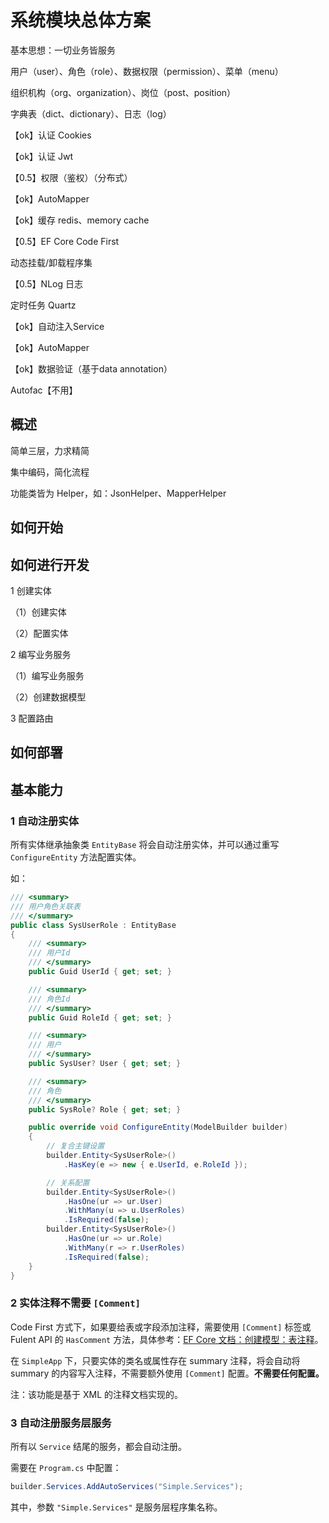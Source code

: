 # 系统模块总体方案



基本思想：一切业务皆服务



用户（user）、角色（role）、数据权限（permission）、菜单（menu）

组织机构（org、organization）、岗位（post、position）

字典表（dict、dictionary）、日志（log）



【ok】认证 Cookies

【ok】认证 Jwt

【0.5】权限（鉴权）（分布式）

【ok】AutoMapper

【ok】缓存 redis、memory cache

【0.5】EF Core Code First

动态挂载/卸载程序集

【0.5】NLog 日志

定时任务 Quartz

【ok】自动注入Service

【ok】AutoMapper

【ok】数据验证（基于data annotation）



Autofac【不用】



## 概述

简单三层，力求精简

集中编码，简化流程



功能类皆为 Helper，如：JsonHelper、MapperHelper



## 如何开始





## 如何进行开发

1 创建实体

（1）创建实体

（2）配置实体

2 编写业务服务

（1）编写业务服务

（2）创建数据模型

3 配置路由





## 如何部署



## 基本能力

### 1 自动注册实体

所有实体继承抽象类 `EntityBase` 将会自动注册实体，并可以通过重写 `ConfigureEntity` 方法配置实体。

如：

```csharp
/// <summary>
/// 用户角色关联表
/// </summary>
public class SysUserRole : EntityBase
{
    /// <summary>
    /// 用户Id
    /// </summary>
    public Guid UserId { get; set; }

    /// <summary>
    /// 角色Id
    /// </summary>
    public Guid RoleId { get; set; }

    /// <summary>
    /// 用户
    /// </summary>
    public SysUser? User { get; set; }

    /// <summary>
    /// 角色
    /// </summary>
    public SysRole? Role { get; set; }

    public override void ConfigureEntity(ModelBuilder builder)
    {
        // 复合主键设置
        builder.Entity<SysUserRole>()
            .HasKey(e => new { e.UserId, e.RoleId });

        // 关系配置
        builder.Entity<SysUserRole>()
            .HasOne(ur => ur.User)
            .WithMany(u => u.UserRoles)
            .IsRequired(false);
        builder.Entity<SysUserRole>()
            .HasOne(ur => ur.Role)
            .WithMany(r => r.UserRoles)
            .IsRequired(false);
    }
}
```

### 2 实体注释不需要 `[Comment]`

Code First 方式下，如果要给表或字段添加注释，需要使用 `[Comment]` 标签或 Fulent API 的 `HasComment` 方法，具体参考：[EF Core 文档：创建模型：表注释](https://docs.microsoft.com/zh-cn/ef/core/modeling/entity-types?tabs=data-annotations#table-comments)。

在 `SimpleApp` 下，只要实体的类名或属性存在 summary 注释，将会自动将 summary 的内容写入注释，不需要额外使用 `[Comment]` 配置。**不需要任何配置。**

注：该功能是基于 XML 的注释文档实现的。

### 3 自动注册服务层服务

所有以 `Service` 结尾的服务，都会自动注册。

需要在 `Program.cs` 中配置：

```csharp
builder.Services.AddAutoServices("Simple.Services");
```

其中，参数 `"Simple.Services"` 是服务层程序集名称。

